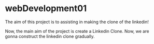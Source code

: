 # webDevelopment01
The aim of this project is to assisting in making the clone of the linkedin!

Now, the main aim of the project is create a Linkedin Clone.
Now, we are gonna construct the linkedin clone gradually.
